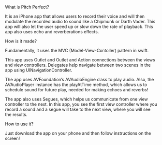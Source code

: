 What is Pitch Perfect?

It is an iPhone app that allows users to record their voice and will then
modulate the recorded audio to sound like a Chipmunk or Darth Vader.
This app will also let the user speed up or slow down the rate of playback.
This app also uses echo and reverberations effects.

How is it made?

Fundamentally, it uses the MVC (Model-View-Contoller) pattern in swift.

This app uses Outlet and Outlet and Action connections between the views and
view controllers. Delegates help navigate between two scenes in the app using
UINavigationController.

The app uses AVFoundation’s AVAudioEngine class to play audio. Also, the
AVAudioPlayer instance has the playAtTime method, which allows us to schedule
sound for future play, needed for making echoes and reverbs!

The app also uses Segues, which helps us communicate from one view controller
to the next. In this app, you see the first view controller where you record
a sound and a segue will take to the next view, where you will see the results.

How to use it?

Just download the app on your phone and then follow instructions on the screen!

